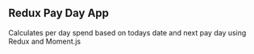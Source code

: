 ## Redux Pay Day App

Calculates per day spend based on todays date and next pay day using Redux and Moment.js

